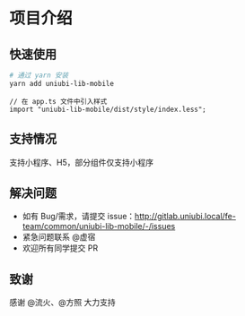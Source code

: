 # 项目介绍

## 快速使用

```bash
# 通过 yarn 安装
yarn add uniubi-lib-mobile
```

```tsx
// 在 app.ts 文件中引入样式
import "uniubi-lib-mobile/dist/style/index.less";
```

## 支持情况

支持小程序、H5，部分组件仅支持小程序

## 解决问题

- 如有 Bug/需求，请提交 issue：http://gitlab.uniubi.local/fe-team/common/uniubi-lib-mobile/-/issues
- 紧急问题联系 @虚宿
- 欢迎所有同学提交 PR

## 致谢

感谢 @流火、@方照 大力支持
